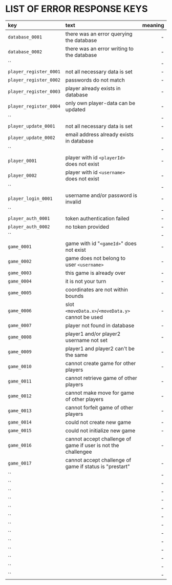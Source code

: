# LIST OF ERROR RESPONSE KEYS

| key                   | text               | meaning                                 |
| :-------------------- |:-------------------| ---------------------------------------:|
| `database_0001`       | there was an error querying the database                 | - |
| `database_0002`       | there was an error writing to the database               | - |
| ``      |  | - |
| `player_register_0001`      | not all necessary data is set                      | - |
| `player_register_0002`      | passwords do not match                             | - |
| `player_register_0003`      | player already exists in database                  | - |
| `player_register_0004`      | only own player-data can be updated                | - |
| ``      |  | - |
| `player_update_0001`      | not all necessary data is set                        | - |
| `player_update_0002`      | email address already exists in database             | - |
| ``      |  | - |
| `player_0001`        | player with id `<playerId>` does not exist                | - |
| `player_0002`        | player with id `<username>` does not exist                | - |
| ``      |  | - |
| `player_login_0001`  | username and/or password is invalid                       | - |
| ``      |  | - |
| `player_auth_0001`  | token authentication failed                                | - |
| `player_auth_0002`  | no token provided                                          | - |
| ``      |  | - |
| `game_0001`      | game with id "`<gameId>`" does not exist                      | - |
| `game_0002`      | game does not belong to user `<username>`                     | - |
| `game_0003`      | this game is already over                                     | - |
| `game_0004`      | it is not your turn                                           | - |
| `game_0005`      | coordinates are not within bounds                             | - |
| `game_0006`      | slot `<moveData.x>`/`<moveData.y>` cannot be used             | - |
| `game_0007`      | player not found in database                                  | - |
| `game_0008`      | player1 and/or player2 username not set                       | - |
| `game_0009`      | player1 and player2 can't be the same                         | - |
| `game_0010`      | cannot create game for other players                          | - |
| `game_0011`      | cannot retrieve game of other players                         | - |
| `game_0012`      | cannot make move for game of other players                    | - |
| `game_0013`      | cannot forfeit game of other players                          | - |
| `game_0014`      | could not create new game                                     | - |
| `game_0015`      | could not initialize new game                                 | - |
| `game_0016`      | cannot accept challenge of game if user is not the challengee | - |
| `game_0017`      | cannot accept challenge of game if status is "prestart"       | - |
| ``      |  | - |
| ``      |  | - |
| ``      |  | - |
| ``      |  | - |
| ``      |  | - |
| ``      |  | - |
| ``      |  | - |
| ``      |  | - |
| ``      |  | - |
| ``      |  | - |
| ``      |  | - |
| ``      |  | - |
| ``      |  | - |